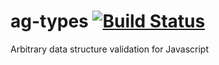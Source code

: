 ag-types [![Build Status](https://secure.travis-ci.org/AppGyver/ag-types.png?branch=master)](https://travis-ci.org/AppGyver/ag-types)
========

Arbitrary data structure validation for Javascript
